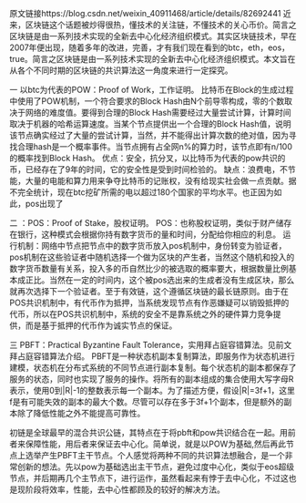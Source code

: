 原文链接https://blog.csdn.net/weixin_40911468/article/details/82692441
近来，区块链这个话题被炒得很热，懂技术的关注链，不懂技术的关心币价。简言之区块链是由一系列技术实现的全新去中心化经济组织模式。其实区块链技术，早在2007年便出现，随着多年的改进，完善，才有我们现在看到的btc，eth，eos，true。简言之区块链是由一系列技术实现的全新去中心化经济组织模式。本文旨在从各个不同时期的区块链的共识算法这一角度来进行一定探究。

一 以btc为代表的POW：Proof of Work，工作证明。
比特币在Block的生成过程中使用了POW机制，一个符合要求的Block Hash由N个前导零构成，零的个数取决于网络的难度值。要得到合理的Block Hash需要经过大量尝试计算，计算时间取决于机器的哈希运算速度。当某个节点提供出一个合理的Block Hash值，说明该节点确实经过了大量的尝试计算，当然，并不能得出计算次数的绝对值，因为寻找合理hash是一个概率事件。当节点拥有占全网n%的算力时，该节点即有n/100的概率找到Block Hash。
优点：安全，抗分叉，以比特币为代表的pow共识的币，已经存在了9年的时间，它的安全性是受到时间检验的。
缺点：浪费电，不节能，大量的电能和算力用来争夺比特币的记账权，没有给现实社会做一点贡献。据不完全统计，现在btc挖矿所需的电以超过180个国家的平均水平。也正因为如此，pos出现了

二 ：POS：Proof of Stake，股权证明。
POS：也称股权证明，类似于财产储存在银行，这种模式会根据你持有数字货币的量和时间，分配给你相应的利息。
运行机制：网络中节点把节点中的数字货币放入pos机制中，身份转变为验证者，pos机制在这些验证者中随机选择一个做为区块的产生者，当然这个随机和投入的数字货币数量有关系，投入多的币自然比少的被选取的概率要大，根据数量比例基本成正比。当然在一定的时间内，这个被pos选出来的生成者没有生成区块，那么就再次选择下一个验证者。至于有效链，这个遵循区块链的最长链原则。由于在POS共识机制中，有代币作为抵押，当系统发现节点有作恶嫌疑可以销毁抵押的代币，所以在POS共识机制中，系统的安全不是靠系统之外的硬件算力竞争提供，而是基于抵押的代币作为诚实节点的保证。

三 PBFT：Practical Byzantine Fault Tolerance，实用拜占庭容错算法。见前文拜占庭容错算法介绍。
PBFT是一种状态机副本复制算法，即服务作为状态机进行建模，状态机在分布式系统的不同节点进行副本复制。每个状态机的副本都保存了服务的状态，同时也实现了服务的操作。将所有的副本组成的集合使用大写字母R表示，使用0到|R|-1的整数表示每一个副本。为了描述方便，假设|R|=3f+1，这里f是有可能失效的副本的最大个数。尽管可以存在多于3f+1个副本，但是额外的副本除了降低性能之外不能提高可靠性。

初链是全球最早的混合共识公链，其特点在于将pbft和pow共识结合在一起。用前者来保障性能，用后者来保证去中心化。简单说，就是以POW为基础,然后再此节点上选举产生PBFT主干节点。个人感觉将两种不同的共识算法想融合，是一个非常创新的想法。先以pow为基础选出主干节点，避免过度中心化，类似于eos超级节点，并后期再几个主节点下，进行运作，虽然看起来有悖于去中心化，不过这也是现阶段将效率，性能，去中心性都顾及的较好的解决方法。
